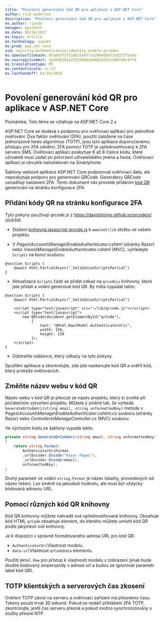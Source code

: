 ```yaml
---
title: "Povolení generování kód QR pro aplikace v ASP.NET Core"
author: rick-anderson
description: "Povolení generování kód QR pro aplikace v ASP.NET Core"
ms.author: riande
manager: wpickett
ms.date: 09/24/2017
ms.topic: article
ms.technology: aspnet
ms.prod: asp.net-core
uid: security/authentication/identity-enable-qrcodes
ms.openlocfilehash: 87a6d3f17216625e0f7ce206dddd72cb2f371e9a
ms.sourcegitcommit: 3e303620a125325bb9abd4b2d315c106fb8c47fd
ms.translationtype: MT
ms.contentlocale: cs-CZ
ms.lasthandoff: 01/19/2018
---
```

# <a name="enabling-qr-code-generation-for-authenticator-apps-in-aspnet-core"></a>Povolení generování kód QR pro aplikace v ASP.NET Core

Poznámka: Toto téma se vztahuje na ASP.NET Core 2.x

ASP.NET Core se dodává s podporou pro ověřovací aplikací pro jednotlivé ověřování. Dva faktor ověřování (2FA), použití založené na čase jednorázové heslo algoritmus (TOTP), jsou tyto aplikace doporučenému přístupu pro 2FA odvětví. 2FA pomocí TOTP je upřednostňovaný k 2FA serveru SMS. Ověřovací aplikaci poskytuje 6 až 8 číslice kódu, které uživatelé musí zadat po potvrzení uživatelského jména a hesla. Ověřovací aplikaci je obvykle nainstalován na Smartphone.

Šablony webové aplikace ASP.NET Core podporovat ověřovací data, ale neposkytuje podporu pro generování QRCode. Generátory QRCode usnadňují nastavení 2FA. Tento dokument vás provede přidáním [kód QR](https://wikipedia.org/wiki/QR_code) generování na stránku konfigurace 2FA.

## <a name="adding-qr-codes-to-the-2fa-configuration-page"></a>Přidání kódy QR na stránku konfigurace 2FA

Tyto pokyny používají *qrcode.js* z https://davidshimjs.github.io/qrcodejs/ úložiště.

* Stažení [knihovna javascript qrcode.js](https://davidshimjs.github.io/qrcodejs/) k `wwwroot\lib` složku ve vašem projektu.

* V *Pages\Account\Manage\EnableAuthenticator.cshtml* (stránky Razor) nebo *Views\Manage\EnableAuthenticator.cshtml* (MVC), vyhledejte `Scripts` na konci souboru:

```cshtml
@section Scripts {
    @await Html.PartialAsync("_ValidationScriptsPartial")
}
```

* Aktualizace `Scripts` části se přidat odkaz na `qrcodejs` knihovny, které jste přidali a volání generovat kód QR. By měla vypadat takto:

```cshtml
@section Scripts {
    @await Html.PartialAsync("_ValidationScriptsPartial")

    <script type="text/javascript" src="~/lib/qrcode.js"></script>
    <script type="text/javascript">
        new QRCode(document.getElementById("qrCode"),
            {
                text: "@Html.Raw(Model.AuthenticatorUri)",
                width: 150,
                height: 150
            });
    </script>
}
```

* Odstraňte odstavce, který odkazy na tyto pokyny.

Spuštění aplikace a zkontrolujte, zda jste naskenujte kód QR a ověřit kód, který prokáže ověřovacích.

## <a name="change-the-site-name-in-the-qr-code"></a>Změňte název webu v kód QR

Název webu v kód QR je převzat ze název projektu, který si zvolíte při počátečním vytvoření projektu. Můžete ji změnit tak, že vyhledá `GenerateQrCodeUri(string email, string unformattedKey)` metoda v *Pages\Account\Manage\EnableAuthenticator.cshtml.cs* souboru (stránky Razor) nebo *Controllers\ManageController.cs* (MVC) souboru. 

Ve výchozím kódu ze šablony vypadá takto:

```c#
private string GenerateQrCodeUri(string email, string unformattedKey)
{
    return string.Format(
        AuthenicatorUriFormat,
        _urlEncoder.Encode("Razor Pages"),
        _urlEncoder.Encode(email),
        unformattedKey);
}
```

Druhý parametr ve volání `string.Format` je název lokality, provedených od název řešení. Lze změnit na jakoukoli hodnotu, ale musí být vždycky kódovaná adresou URL.

## <a name="using-a-different-qr-code-library"></a>Pomocí různých kód QR knihovny

Kód QR knihovny můžete nahradit své upřednostňované knihovny. Obsahuje kód HTML `qrCode` obsahuje element, do kterého můžete umístit kód QR podle jakýmkoli své knihovny.

Je k dispozici v správně formátovaného adresa URL pro kód QR:

* `AuthenticatorUri`Vlastnost modelu.
* `data-url`Vlastnost `qrCodeData` elementu. 

Použití `@Html.Raw` pro přístup k vlastnosti modelu v zobrazení (jinak bude double kódovaný ampersandy v adrese url a budou se ignorovat parametr label kód QR).

## <a name="totp-client-and-server-time-skew"></a>TOTP klientských a serverových čas zkosení

Ověření TOTP závisí na serveru a ověřovací zařízení má přesnému času. Tokeny pouze trvat 30 sekund. Pokud se nedaří přihlášení 2FA TOTP, zkontrolujte, jestli čas serveru přesné a pokud možno synchronizovány s služby přesné NTP.
